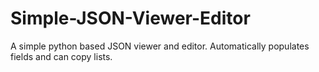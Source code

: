 # Simple-JSON-Viewer-Editor
A simple python based JSON viewer and editor. Automatically populates fields and can copy lists.
